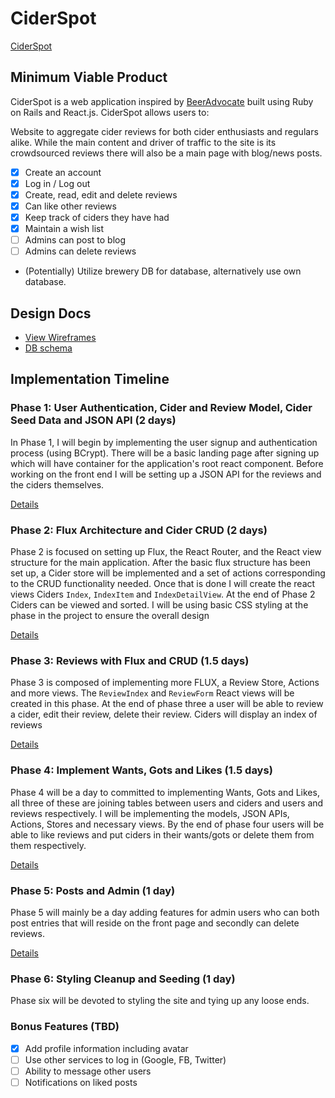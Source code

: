 # CiderSpot
[CiderSpot](http://www.ciderspot.com)

## Minimum Viable Product

CiderSpot is a web application inspired by [BeerAdvocate](http://www.beeradvocate.com/) built using Ruby on Rails and React.js. CiderSpot allows users to:

Website to aggregate cider reviews for both cider enthusiasts and regulars alike. While the main content and driver of traffic to the site is its crowdsourced reviews there will also be a main page with blog/news posts.

- [x] Create an account
- [x] Log in / Log out
- [x] Create, read, edit and delete reviews
- [x] Can like other reviews
- [x] Keep track of ciders they have had
- [x] Maintain a wish list
- [ ] Admins can post to blog
- [ ] Admins can delete reviews

* (Potentially) Utilize brewery DB for database, alternatively use own database.

## Design Docs
* [View Wireframes][view]
* [DB schema][schema]

[view]: ./docs/views.md
[schema]: ./docs/schema.md

## Implementation Timeline

### Phase 1: User Authentication, Cider and Review Model, Cider Seed Data and JSON API (2 days)

In Phase 1, I will begin by implementing the user signup and authentication process (using BCrypt). There will be a basic landing page after signing up which will have container for the application's root react component. Before working on the front end I will be setting up a JSON API for the reviews and the ciders themselves.

[Details][phase-one]

### Phase 2: Flux Architecture and Cider CRUD (2 days)

Phase 2 is focused on setting up Flux, the React Router, and the React view structure for the main application. After the basic flux structure has been set up, a Cider store will be implemented and a set of actions corresponding to the CRUD functionality needed. Once that is done I will create the react views Ciders `Index`, `IndexItem` and `IndexDetailView`. At the end of Phase 2 Ciders can be viewed and sorted. I will be using basic CSS styling at the phase in the project to ensure the overall design

[Details][phase-two]

### Phase 3: Reviews with Flux and CRUD (1.5 days)

Phase 3 is composed of implementing more FLUX, a Review Store, Actions and more views. The `ReviewIndex` and  `ReviewForm` React views will be created in this phase. At the end of phase three a user will be able to review a cider, edit their review, delete their review. Ciders will display an index of reviews

[Details][phase-three]

### Phase 4: Implement Wants, Gots and Likes (1.5 days)

Phase 4 will be a day to committed to implementing Wants, Gots and Likes, all three of these are joining tables between users and ciders and users and reviews respectively. I will be implementing the models, JSON APIs, Actions, Stores and necessary views. By the end of phase four users will be able to like reviews and put ciders in their wants/gots or delete them from them respectively.

[Details][phase-four]

### Phase 5: Posts and Admin (1 day)

Phase 5 will mainly be a day adding features for admin users who can both post entries that will reside on the front page and secondly can delete reviews.

[Details][phase-five]

### Phase 6: Styling Cleanup and Seeding (1 day)
Phase six will be devoted to styling the site and tying up any loose ends.

### Bonus Features (TBD)
- [x] Add profile information including avatar
- [ ] Use other services to log in (Google, FB, Twitter)
- [ ] Ability to message other users
- [ ] Notifications on liked posts

[phase-one]: ./docs/phases/phase1.md
[phase-two]: ./docs/phases/phase2.md
[phase-three]: ./docs/phases/phase3.md
[phase-four]: ./docs/phases/phase4.md
[phase-five]: ./docs/phases/phase5.md
